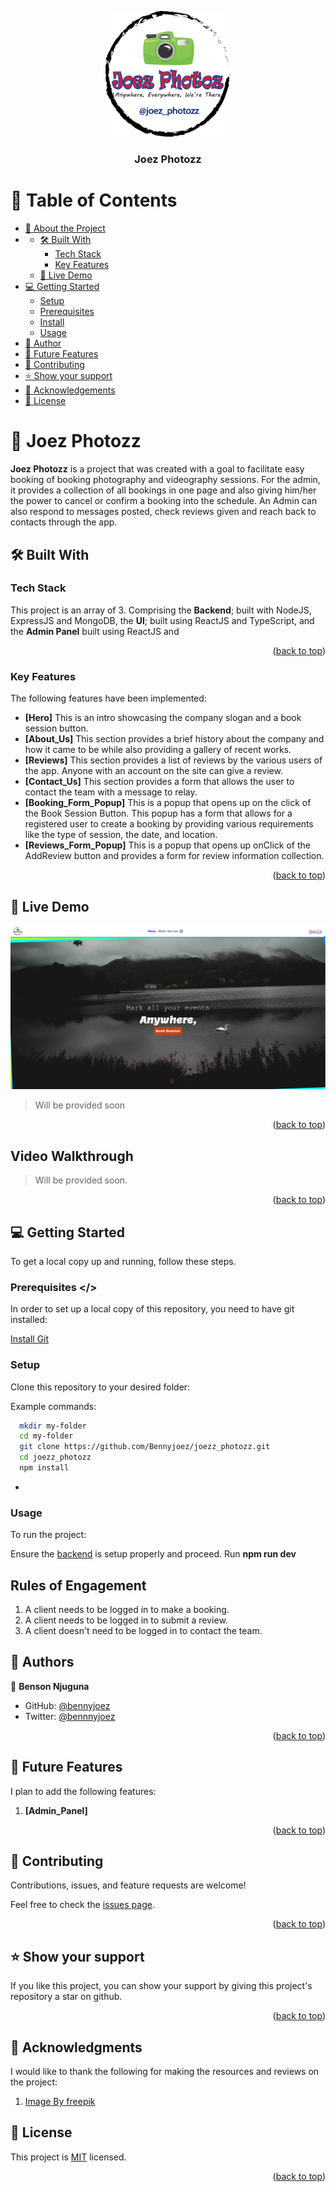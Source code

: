 <a name="readme-top"></a>

<div style="text-align: center;">
  <img src="public/logo.png" alt="Logo" style="width: 200px; height: auto;">
  <h3><b>Joez Photozz</b></h3>
</div>


<!-- TABLE OF CONTENTS -->

# 📗 Table of Contents

- [📖 About the Project](#about-project)
- - [🛠 Built With](#built-with)
    - [Tech Stack](#tech-stack)
    - [Key Features](#key-features)
  - [🚀 Live Demo](#live-demo)
- [💻 Getting Started](#getting-started)
  - [Setup](#setup)
  - [Prerequisites](#prerequisites)
  - [Install](#install)
  - [Usage](#usage)
- [👥 Author](#author)
- [🔭 Future Features](#future-features)
- [🤝 Contributing](#contributing)
- [⭐️ Show your support](#support)
- [🙏 Acknowledgements](#acknowledgements)
- [📝 License](#license)

<!-- PROJECT DESCRIPTION -->

# 📖 Joez Photozz <a name="about-project"></a>

**Joez Photozz** is a project that was created with a goal to facilitate easy booking of booking photography and videography sessions. For the admin, it provides a collection of all bookings in one page and also giving him/her the power to cancel or confirm a booking into the schedule. An Admin can also respond to messages posted, check reviews given and reach back to contacts through the app.

## 🛠 Built With <a name="built-with"></a>

### Tech Stack <a name="tech-stack"></a>

This project is an array of 3. Comprising the **Backend**; built with NodeJS, ExpressJS and MongoDB, the **UI**; built using ReactJS and TypeScript, and the **Admin Panel** built using ReactJS and

<p align="right">(<a href="#readme-top">back to top</a>)</p>

<!-- Key Features -->

### Key Features <a name="key-features"></a>

The following features have been implemented:

- **[Hero]**
  This is an intro showcasing the company slogan and a book session button.
- **[About_Us]**
  This section provides a brief history about the company and how it came to be while also providing a gallery of recent works.
- **[Reviews]**
  This section provides a list of reviews by the various users of the app. Anyone with an account on the site can give a review.
- **[Contact_Us]**
  This section provides a form that allows the user to contact the team with a message to relay.
- **[Booking_Form_Popup]**
  This is a popup that opens up on the click of the Book Session Button. This popup has a form that allows for a registered user to create a booking by providing various requirements like the type of session, the date, and location.
- **[Reviews_Form_Popup]**
  This is a popup that opens up onClick of the AddReview button and provides a form for review information collection.

<p align="right">(<a href="#readme-top">back to top</a>)</p>

<!-- LIVE DEMO -->

## 🚀 Live Demo <a name="live-demo"></a>

![Home Page](public/Home.png)

> Will be provided soon

<p align="right">(<a href="#readme-top">back to top</a>)</p>

<!-- Video Walkthrough -->

## Video Walkthrough <a name="outline-video"></a>

> Will be provided soon.

<p align="right">(<a href="#readme-top">back to top</a>)</p>

<!-- GETTING STARTED -->

## 💻 Getting Started <a name="getting-started"></a>

To get a local copy up and running, follow these steps.

### Prerequisites <a name="prerequisites" ></>

In order to set up a local copy of this repository, you need to have git installed:

[Install Git](https://git-scm.com/book/en/v2/Getting-Started-Installing-Git) <a name="install"></a>

### Setup <a name="setup"></a>

Clone this repository to your desired folder:

Example commands:

```sh
  mkdir my-folder
  cd my-folder
  git clone https://github.com/Bennyjoez/joezz_photozz.git
  cd joezz_photozz
  npm install
```

-

### Usage <a name="usage"></a>

To run the project:

Ensure the [backend](https://github.com/Bennyjoez/joezz_photozz_backend.git) is setup properly and proceed.
Run **npm run dev**

## Rules of Engagement

1. A client needs to be logged in to make a booking.
2. A client needs to be logged in to submit a review.
3. A client doesn't need to be logged in to contact the team.

<!-- AUTHORS -->

## 👥 Authors <a name="author"></a>

👤 **Benson Njuguna**

- GitHub: [@bennyjoez](https://github.com/bennyjoez)
- Twitter: [@bennnyjoez](https://twitter.com/bennnyjoez)

<p align="right">(<a href="#readme-top">back to top</a>)</p>

<!-- FUTURE FEATURES -->

## 🔭 Future Features <a name="future-features"></a>

I plan to add the following features:

1. **[Admin_Panel]**

<p align="right">(<a href="#readme-top">back to top</a>)</p>

<!-- CONTRIBUTING -->

## 🤝 Contributing <a name="contributing"></a>

Contributions, issues, and feature requests are welcome!

Feel free to check the [issues page](https://github.com/Bennyjoez/joezz_photozz/issues).

<p align="right">(<a href="#readme-top">back to top</a>)</p>

<!-- SUPPORT -->

## ⭐️ Show your support <a name="support"></a>

If you like this project, you can show your support by giving this project's repository a star on github.

<p align="right">(<a href="#readme-top">back to top</a>)</p>

<!-- ACKNOWLEDGEMENTS -->

## 🙏 Acknowledgments <a name="acknowledgements"></a>

I would like to thank the following for making the resources and reviews on the project:

1. <a href="https://www.freepik.com/free-ai-image/3d-rendering-camera-with-photo-film_94958810.htm#query=book%20session%20photography%20canon%20mark%20iii&position=5&from_view=search&track=ais_ai_generated&uuid=18e045ae-3bf0-467e-9eb5-3a4d979e0345">Image By freepik</a>

<!-- LICENSE -->

## 📝 License <a name="license"></a>

This project is [MIT](https://github.com/Bennyjoez/joezz_photozz/blob/224a2cb581a64a7c8c2f1ff2be496e1990f91491/LICENSE) licensed.

<p align="right">(<a href="#readme-top">back to top</a>)</p>
